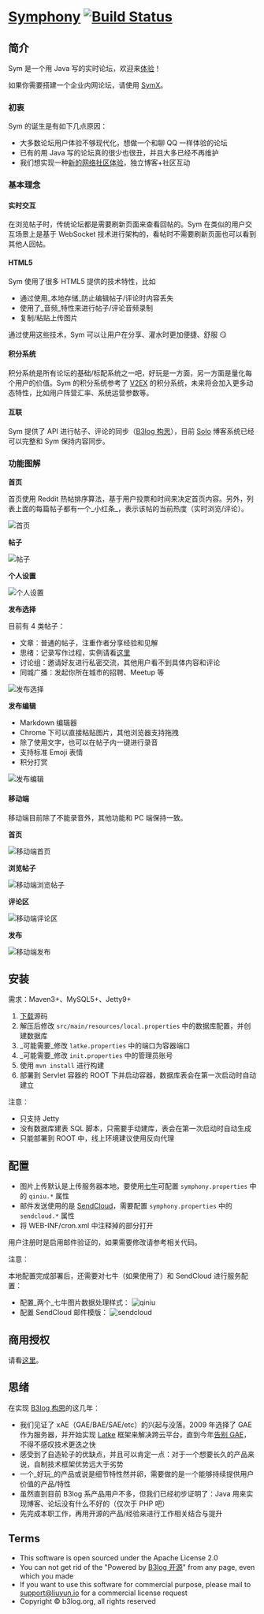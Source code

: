 # [Symphony](https://github.com/b3log/symphony) [![Build Status](https://img.shields.io/travis/b3log/symphony.svg?style=flat)](https://travis-ci.org/b3log/symphony)

## 简介

Sym 是一个用 Java 写的实时论坛，欢迎来[体验](https://hacpai.com/register)！

如果你需要搭建一个企业内网论坛，请使用 [SymX](https://github.com/FangStarNet/symphonyx)。

### 初衷

Sym 的诞生是有如下几点原因：

* 大多数论坛用户体验不够现代化，想做一个和聊 QQ 一样体验的论坛
* 已有的用 Java 写的论坛真的很少也很丑，并且大多已经不再维护
* 我们想实现一种[新的网络社区体验](https://hacpai.com/b3log)，独立博客+社区互动

### 基本理念

#### 实时交互

在浏览帖子时，传统论坛都是需要刷新页面来查看回帖的。Sym 在类似的用户交互场景上是基于 WebSocket 技术进行架构的，看帖时不需要刷新页面也可以看到其他人回帖。

#### HTML5

Sym 使用了很多 HTML5 提供的技术特性，比如

* 通过使用_本地存储_防止编辑帖子/评论时内容丢失
* 使用了_音频_特性来进行帖子/评论音频录制
* 复制/粘贴上传图片

通过使用这些技术，Sym 可以让用户在分享、灌水时更加便捷、舒服 :smirk: 

#### 积分系统

积分系统是所有论坛的基础/标配系统之一吧，好玩是一方面，另一方面是量化每个用户的价值。Sym 的积分系统参考了 [V2EX](http://v2ex.com) 的积分系统，未来将会加入更多动态特性，比如用户阵营汇率、系统运营参数等。

#### 互联

Sym 提供了 API 进行帖子、评论的同步（[B3log 构思](https://hacpai.com/b3log)），目前 [Solo](https://github.com/b3log/solo) 博客系统已经可以完整和 Sym 保持内容同步。

### 功能图解

**首页**

首页使用 Reddit 热帖排序算法，基于用户投票和时间来决定首页内容。另外，列表上面的每篇帖子都有一个_小红条_，表示该帖的当前热度（实时浏览/评论）。

![首页](https://cloud.githubusercontent.com/assets/873584/10239677/db41be9e-6903-11e5-9a93-d095c62fe103.png)

**帖子**

![帖子](https://cloud.githubusercontent.com/assets/873584/10239706/4d98c668-6904-11e5-8c1d-3ca9e5d1584a.png)

**个人设置**

![个人设置](https://cloud.githubusercontent.com/assets/873584/10239055/23c48c32-68fa-11e5-857d-11b82941810a.png)

**发布选择**

目前有 4 类帖子：

* 文章：普通的帖子，注重作者分享经验和见解
* 思绪：记录写作过程，实例请看[这里](https://hacpai.com/article/1442568741454)
* 讨论组：邀请好友进行私密交流，其他用户看不到具体内容和评论
* 同城广播：发起你所在城市的招聘、Meetup 等

![发布选择](https://cloud.githubusercontent.com/assets/873584/10239716/6ebcf5f8-6904-11e5-9f7c-e16cd5afe0ac.png)

**发布编辑**

* Markdown 编辑器
* Chrome 下可以直接粘贴图片，其他浏览器支持拖拽
* 除了使用文字，也可以在帖子内一键进行录音
* 支持标准 Emoji 表情
* 积分打赏

![发布编辑](https://cloud.githubusercontent.com/assets/873584/10239755/ed2ca5f0-6904-11e5-8945-1a2a2ec11e69.png)

#### 移动端

移动端目前除了不能录音外，其他功能和 PC 端保持一致。

**首页**

![移动端首页](https://cloud.githubusercontent.com/assets/873584/10244422/b830f536-6931-11e5-9fb9-088eef709711.png)

**浏览帖子**

![移动端浏览帖子](https://cloud.githubusercontent.com/assets/873584/10244430/c5b8e86c-6931-11e5-8aff-1a1d58661965.png)

**评论区**

![移动端评论区](https://cloud.githubusercontent.com/assets/873584/10244441/d17b284a-6931-11e5-860f-ec581633fdff.png)

**发布**

![移动端发布](https://cloud.githubusercontent.com/assets/873584/10244451/e192891c-6931-11e5-8441-8d06efa0a547.png)

## 安装

需求：Maven3+、MySQL5+、Jetty9+

1. [下载](https://github.com/b3log/symphony/archive/master.zip)源码
2. 解压后修改 `src/main/resources/local.properties` 中的数据库配置，并创建数据库
3. _可能需要_修改 `latke.properties` 中的端口为容器端口
4. _可能需要_修改 `init.properties` 中的管理员账号
3. 使用 `mvn install` 进行构建
4. 部署到 Servlet 容器的 ROOT 下并启动容器，数据库表会在第一次启动时自动建立

注意：

* 只支持 Jetty
* 没有数据库建表 SQL 脚本，只需要手动建库，表会在第一次启动时自动生成
* 只能部署到 ROOT 中，线上环境建议使用反向代理

## 配置

* 图片上传默认是上传服务器本地，要使用[七牛](http://www.qiniu.com)可配置 `symphony.properties` 中的 `qiniu.*` 属性
* 邮件发送使用的是 [SendCloud](http://sendcloud.sohu.com)，需要配置 `symphony.properties` 中的 `sendcloud.*` 属性
* 将 WEB-INF/cron.xml 中注释掉的部分打开

用户注册时是启用邮件验证的，如果需要修改请参考相关代码。

注意：

本地配置完成部署后，还需要对七牛（如果使用了）和 SendCloud 进行服务配置：

* 配置_两个_七牛图片数据处理样式：
  ![qiniu](https://cloud.githubusercontent.com/assets/873584/10298674/3c7230aa-6c14-11e5-9014-2ae4e457a364.png)
* 配置 SendCloud 邮件模版：
  ![sendcloud](https://cloud.githubusercontent.com/assets/873584/10298675/3cb11b08-6c14-11e5-9fd4-025122336469.png)

## 商用授权

请看[这里](https://github.com/b3log/symphony/wiki/%E5%95%86%E7%94%A8%E6%8E%88%E6%9D%83)。

## 思绪

在实现 [B3log 构思](https://hacpai.com/b3log)的这几年：

* 我们见证了 xAE（GAE/BAE/SAE/etc）的兴起与没落。2009 年选择了 GAE 作为服务器，并开始实现 [Latke](https://github.com/b3log/latke) 框架来解决跨云平台，直到今年[告别 GAE](https://hacpai.com/article/1443685401909)，不得不感叹技术更迭之快
* 感受到了自造轮子的优缺点，并且可以肯定一点：对于一个想要长久的产品来说，自制技术框架优势远大于劣势
* 一个_好玩_的产品或说是细节特性然并卵，需要做的是一个能够持续提供用户价值的产品/特性
* 虽然直到目前 B3log 系产品用户不多，但我们已经初步证明了：Java 用来实现博客、论坛没有什么不好的（仅次于 PHP 吧）
* 先完成本职工作，再用开源的产品/经验来进行工作相关结合与提升

## Terms

* This software is open sourced under the Apache License 2.0
* You can not get rid of the "Powered by [B3log 开源](http://b3log.org)" from any page, even which you made
* If you want to use this software for commercial purpose, please mail to support@liuyun.io for a commercial license request
* Copyright &copy; b3log.org, all rights reserved

